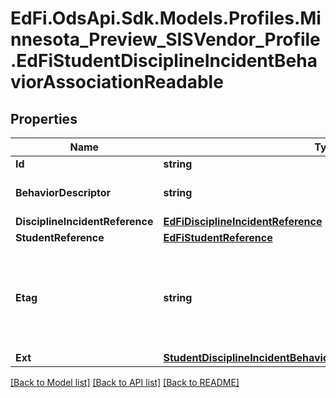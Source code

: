 # EdFi.OdsApi.Sdk.Models.Profiles.Minnesota_Preview_SISVendor_Profile.EdFiStudentDisciplineIncidentBehaviorAssociationReadable

## Properties

Name | Type | Description | Notes
------------ | ------------- | ------------- | -------------
**Id** | **string** |  | [optional] 
**BehaviorDescriptor** | **string** | Describes behavior by category. | 
**DisciplineIncidentReference** | [**EdFiDisciplineIncidentReference**](EdFiDisciplineIncidentReference.md) |  | 
**StudentReference** | [**EdFiStudentReference**](EdFiStudentReference.md) |  | 
**Etag** | **string** | A unique system-generated value that identifies the version of the resource. | [optional] 
**Ext** | [**StudentDisciplineIncidentBehaviorAssociationExtensionsReadable**](StudentDisciplineIncidentBehaviorAssociationExtensionsReadable.md) |  | [optional] 

[[Back to Model list]](../README.md#documentation-for-models) [[Back to API list]](../README.md#documentation-for-api-endpoints) [[Back to README]](../README.md)

